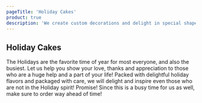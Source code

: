 ```yaml
---
pageTitle: 'Holiday Cakes'
product: true
description: 'We create custom decorations and delight in special shapes made just for you. Whether you choose a traditional holiday dessert or treat or create a customized holiday cake of your own, it sure to be delicious and beautifully presented.'
---
```


## Holiday Cakes

The Holidays are the favorite time of year for most everyone, and also the busiest.
Let us help you show your love, thanks and appreciation to those who are a huge help
and a part of your life! Packed with delightful holiday flavors and packaged with care,
we will delight and inspire even those who are not in the Holiday spirit! Promise!
Since this is a busy time for us as well, make sure to order way ahead of time!